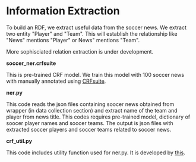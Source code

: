 # Information Extraction

To build an RDF, we extract useful data from the soccer news. We extract 
two entity "Player" and "Team". This will establish the relationship like "News" mentions "Player" 
or News" mentions "Team".

More sophisciated relation extraction is under development. 

**soccer_ner.crfsuite**

This is pre-trained CRF model. We train this model with 100 soccer news with manually annotated using [CRFsuite](https://github.com/scrapinghub/python-crfsuite). 

**ner.py**

This code reads the json files containing soocer news obtained from wrapper (in data collection section) 
and extract name of the team and player from news title. This codes requires pre-trained model, dictionary of soocer player names and soocer teams.
The output is json files with extracted soccer players and soccer teams related to soccer news.

**crf_util.py**

This code includes utility function used for ner.py. It is developed by [this](https://github.com/scrapinghub/python-crfsuite).